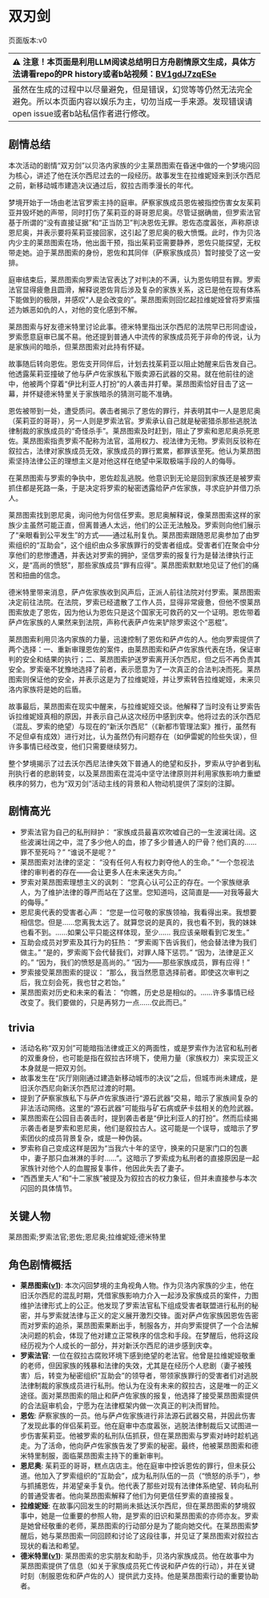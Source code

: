 # 双刃剑
页面版本:v0
 

| :warning: 注意！本页面是利用LLM阅读总结明日方舟剧情原文生成，具体方法请看repo的PR history或者b站视频：[BV1gdJ7zqESe](https://www.bilibili.com/video/BV1gdJ7zqESe/)         |
|:----------------------------|
| 虽然在生成的过程中以尽量避免，但是错误，幻觉等等仍然无法完全避免。所以本页面内容以娱乐为主，切勿当成一手来源。发现错误请open issue或者b站私信作者进行修改。|



## 剧情总结
本次活动的剧情“双刃剑”以贝洛内家族的少主莱昂图索在昏迷中做的一个梦境闪回为核心，讲述了他在沃尔西尼过去的一段经历。故事发生在拉维妮娅来到沃尔西尼之前，新移动城市建造决议通过后，叙拉古雨季漫长的年代。

梦境开始于一场由老法官罗索主持的庭审。萨察家族成员恩佐被指控伤害女友茱莉亚并毁坏她的声带，同时打伤了茱莉亚的哥哥恩尼奥。尽管证据确凿，但罗索法官基于所谓的“没有直接证据”和“正当防卫”判决恩佐无罪。恩佐态度嚣张，声称原谅恩尼奥，并表示要将茱莉亚接回家，这引起了恩尼奥的极大愤慨。此时，作为贝洛内少主的莱昂图索在场，他出面干预，指出茱莉亚需要静养，恩佐只能探望，无权带走她。迫于莱昂图索的身份，恩佐和其同伴（萨察家族成员）暂时接受了这一安排。

庭审结束后，莱昂图索向罗索法官表达了对判决的不满，认为恩佐明显有罪。罗索法官显得疲惫且圆滑，解释说恩佐背后涉及复杂的家族关系，这已是他在现有体系下能做到的极限，并感叹“人是会改变的”。莱昂图索则回忆起拉维妮娅曾将罗索描述为嫉恶如仇的人，对他的变化感到不解。

莱昂图索与好友德米特里讨论此事。德米特里指出沃尔西尼的法院早已形同虚设，罗索愿意庭审已属不易。他还提到普通人中流传的家族成员死于非命的传说，认为是家族间的暗杀，但莱昂图索对此持有怀疑。

故事随后转向恩佐。恩佐支开同伴后，计划去找茱莉亚以阻止她醒来后告发自己。他透露茱莉亚撞破了他与萨卢佐家族私下贩卖源石武器的交易。就在他前往的途中，他被两个穿着“伊比利亚人打扮”的人袭击并打晕。莱昂图索恰好目击了这一幕，并怀疑德米特里关于家族暗杀的猜测可能不准确。

恩佐被带到一处，遭受质问。袭击者揭示了恩佐的罪行，并表明其中一人是恩尼奥（茱莉亚的哥哥），另一人则是罗索法官。罗索承认自己就是秘密猎杀那些逃脱法律制裁的家族成员的“奇怪杀手”。莱昂图索及时赶到，阻止了罗索和恩尼奥杀死恩佐。莱昂图索指责罗索不配称为法官，滥用权力、视法律为无物。罗索则反驳称在叙拉古，法律对家族成员无效，家族成员的罪行累累，都罪该至死。他认为莱昂图索坚持法律公正的理想主义是对他这样在绝望中采取极端手段的人的侮辱。

在莱昂图索与罗索的争执中，恩佐趁乱逃脱。他意识到无论是回到家族还是被罗索抓住都是死路一条，于是决定将罗索的秘密透露给萨卢佐家族，寻求庇护并借刀杀人。

莱昂图索找到恩尼奥，询问他为何信任罗索。恩尼奥解释说，像莱昂图索这样的家族少主虽然可能正直，但离普通人太远，他们的公正无法触及。罗索则向他们展示了“亲眼看到公平发生”的方式——通过私刑复仇。莱昂图索跟随恩尼奥参加了由罗索组织的“互助会”，这个组织由众多家族罪行的受害者组成。受害者们在聚会中分享他们的悲惨遭遇，并表达对罗索的拥护，坚信罗索的报复行为是替法律执行正义，是“高尚的愤怒”，那些家族成员“罪有应得”。莱昂图索默默地见证了他们的痛苦和扭曲的信念。

德米特里带来消息，萨卢佐家族收到风声后，正派人前往法院对付罗索。莱昂图索决定前往法院。在法院，罗索已经遣散了工作人员，显得非常疲惫，但他不恨莱昂图索放走了恩佐，因为他认为恩佐只是这个国家无可救药的又一个证明。恩佐带着萨卢佐家族的人果然来到法院，声称代表萨卢佐来铲除罗索这个“恶棍”。

莱昂图索利用贝洛内家族的力量，迅速控制了恩佐和萨卢佐的人。他向罗索提供了两个选择：一、重新审理恩佐的案件，由莱昂图索和萨卢佐家族代表在场，保证审判的安全和结果的执行；二、莱昂图索护送罗索离开沃尔西尼，但之后不再负责其安全。罗索毫不犹豫地选择了前者，表示愿意为了一次真正的合法判决而死。莱昂图索则保证他的安全，并表示这是为了拉维妮娅，并让罗索转告拉维妮娅，未来贝洛内家族将是她的后盾。

故事最后，莱昂图索在现实中醒来，与拉维妮娅交谈。他解释了当时没有让罗索告诉拉维妮娅真相的原因，并表示自己从这次经历中感到庆幸。他将过去的沃尔西尼（混乱、罗索的绝望）与现在的“新沃尔西尼”（《新都市管理法案》推行，虽然有不足但卓有成效）进行对比，认为虽然仍有问题存在（如伊雷妮的险些失误），但许多事情已经改变，他们只需要继续努力。

整个梦境揭示了过去沃尔西尼法律失效下普通人的绝望和反扑，罗索从守护者到私刑执行者的悲剧转变，以及莱昂图索在混沌中坚守法律原则并利用家族影响力重塑秩序的努力，也为“双刃剑”活动主线的背景和人物动机提供了深刻的注脚。
## 剧情高光
- 罗索法官为自己的私刑辩护：
  “家族成员最喜欢吹嘘自己的一生波澜壮阔。这些波澜壮阔之中，混了多少他人的血，掺了多少普通人的尸骨？他们真的......罪不至死吗？”
  “谁说不是呢？”
- 莱昂图索对法律的坚定：
  “没有任何人有权力剥夺他人的生命。”
  “一个忽视法律的审判者的存在——会让更多人在未来迷失方向。”
- 罗索对莱昂图索理想主义的讽刺：
  “您真心认可公正的存在。一个家族继承人，为了维护法律的尊严而站在了这里。您知道吗，这简直是——对我等最大的侮辱。”
- 恩尼奥代表的受害者心声：
  “您是一位可敬的家族领袖，我看得出来。我想要相信您。但是......您离我太远了。就算您说的是真的，我也看不到，我的妹妹也看不到。......如果公平只能这样体现，至少...... 我应该亲眼看到它发生。”
- 互助会成员对罗索及其行为的狂热：
  “罗索阁下告诉我们，他会替法律为我们做主。”
  “是的，罗索阁下会代替我们，对罪人降下惩罚。”
  “因为，法律是正义的。”
  “因为，我们的愤怒是高尚的。”
  “因为——那些家族成员，罪有应得！”
- 罗索接受莱昂图索的提议：
  “那么，我当然愿意选择前者。即使这次审判之后，我立刻会死，我也甘之若饴。”
- 莱昂图索对历史和未来的看法：
  “你瞧，历史总是相似的。......许多事情已经改变了。我们要做的，只是再努力一点......仅此而已。”
## trivia
- 活动名称“双刃剑”可能暗指法律或正义的两面性，或是罗索作为法官和私刑者的双重身份，也可能是指在叙拉古环境下，使用力量（家族权力）来实现正义本身就是一把双刃剑。
- 故事发生在“灰厅刚刚通过建造新移动城市的决议”之后，但城市尚未建成，是旧沃尔西尼向新沃尔西尼过渡的时期。
- 提到了萨察家族私下与萨卢佐家族进行“源石武器”交易，暗示了家族间复杂的非法活动网络。这里的“源石武器”可能指与矿石病或萨卡兹相关的危险武器。
- 莱昂图索在公园目击袭击时，提到袭击者是“伊比利亚人的打扮”。然而后续揭示袭击者是罗索和恩尼奥，他们是叙拉古人。这可能是一个误导，或暗示了罗索团伙的成员背景复杂，或是一种伪装。
- 罗索称自己变成这样是因为“当我六十年的坚守，换来的只是家门口的包裹中，妻子那只血淋淋的手时......”。这暗示了罗索成为私刑者的直接原因是一起家族针对他个人的血腥报复事件，他因此失去了妻子。
- “西西里夫人”和“十二家族”被提及为叙拉古的权力象征，但并未直接参与本次闪回的具体情节。
## 关键人物
莱昂图索;罗索法官;恩佐;恩尼奥;拉维妮娅;德米特里
## 角色剧情概括
-   **莱昂图索([v1](../chars/extended_char_lai_ang_tu_suo.md))**: 本次闪回梦境的主角视角人物。作为贝洛内家族的少主，他在旧沃尔西尼的混乱时期，凭借家族影响力介入一起涉及家族成员的案件，力图维护法律形式上的公正。他发现了罗索法官私下组成受害者联盟进行私刑的秘密，并与罗索就法律与正义的定义展开激烈交锋。面对萨卢佐家族因恩佐告密而对罗索的追杀，莱昂图索果断出手，制服各方，并向罗索提供了一个合法解决问题的机会，体现了他对建立正常秩序的信念和手段。在梦醒后，他将这段经历视为个人成长的一部分，并对新沃尔西尼的进步感到庆幸。
-   **罗索法官**: 一位在叙拉古腐败环境下感到绝望的老法官。他曾是拉维妮娅敬重的老师，但因家族的残暴和法律的失效，尤其是在经历个人悲剧（妻子被残害）后，转变为秘密组织“互助会”的领导者，带领家族罪行的受害者们对逃脱法律制裁的家族成员进行私刑。他认为在没有未来的叙拉古，这是唯一的正义途径。面对莱昂图索的阻止和萨卢佐家族的报复，他选择了接受莱昂图索提供的合法庭审机会，宁愿为在法律框架内做一次真正的判决而冒险。
-   **恩佐**: 萨察家族的一员。他与萨卢佐家族进行非法源石武器交易，并因此伤害了发现此事的伴侣茱莉亚。他在庭审中态度嚣张，逃脱法律制裁后又试图进一步伤害茱莉亚。他被罗索的私刑队伍抓获，但在莱昂图索与罗索对峙时趁机逃走。为了活命，他向萨卢佐家族告发了罗索的秘密。最终，他被莱昂图索和德米特里制服，面临莱昂图索主持下的重新审判。
-   **恩尼奥**: 茱莉亚的哥哥，糕点店店主。他在庭审中控诉恩佐的罪行，但未获公道。他加入了罗索组织的“互助会”，成为私刑队伍的一员（“愤怒的杀手”），参与抓捕恩佐，并渴望亲手复仇。他代表了那些对现有法律体系绝望、转向私刑的普通受害者。他向莱昂图索解释了他们为何更信任罗索的直接报复。
-   **拉维妮娅**: 在故事闪回发生的时期尚未抵达沃尔西尼，但在莱昂图索的梦境叙事中，她是一位重要的参照人物，是罗索的旧识和莱昂图索的亦师亦友。罗索是她曾经敬重的老师，莱昂图索的行动部分是为了能向她交代。在莱昂图索梦醒后，她与莱昂图索一同回顾和讨论了这段往事，并见证了莱昂图索对叙拉古现状的看法和希望。
-   **德米特里([v1](../chars/extended_char_de_mi_te_li.md))**: 莱昂图索的忠实朋友和助手，贝洛内家族成员。他在故事中为莱昂图索提供了信息（如关于家族成员死亡传说和萨卢佐的行动），并在关键时刻（制服恩佐和萨卢佐的人）提供武力支持。他是莱昂图索行动的重要协助者。